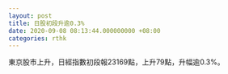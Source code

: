 ```yaml
---
layout: post
title: 日股初段升逾0.3%
date: 2020-09-08 08:13:44.000000000 +08:00
categories: rthk
---
```


東京股市上升，日經指數初段報23169點，上升79點，升幅逾0.3%。
